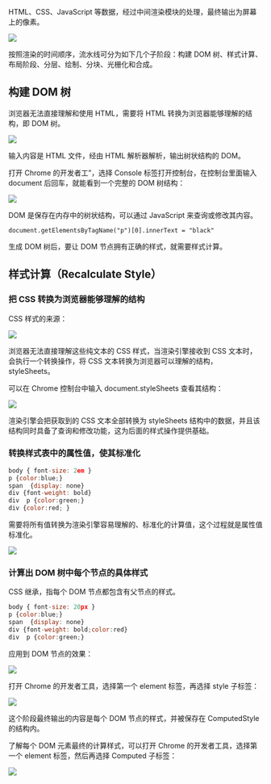 HTML、CSS、JavaScript 等数据，经过中间渲染模块的处理，最终输出为屏幕上的像素。

![](https://blog-1252173264.cos.ap-shanghai.myqcloud.com/1681825971963-d467f29e-b77d-4bf1-85af-f6e255edbea5.png)

按照渲染的时间顺序，流水线可分为如下几个子阶段：构建 DOM 树、样式计算、布局阶段、分层、绘制、分块、光栅化和合成。

## 构建 DOM 树

浏览器无法直接理解和使用 HTML，需要将 HTML 转换为浏览器能够理解的结构，即 DOM 树。

![](https://blog-1252173264.cos.ap-shanghai.myqcloud.com/1681826260229-61337fbf-5831-4b07-bac2-383a6886488b.png)

输入内容是 HTML 文件，经由 HTML 解析器解析，输出树状结构的 DOM。

打开 Chrome 的开发者工”，选择 Console 标签打开控制台，在控制台里面输入 document 后回车，就能看到一个完整的 DOM 树结构：

![](https://blog-1252173264.cos.ap-shanghai.myqcloud.com/1681826458280-621124ee-f463-4df4-a923-e32c42ec33fc.png)

DOM 是保存在内存中的树状结构，可以通过 JavaScript 来查询或修改其内容。

`document.getElementsByTagName("p")[0].innerText = "black"`

生成 DOM 树后，要让 DOM 节点拥有正确的样式，就需要样式计算。

## 样式计算（Recalculate Style）

### 把 CSS 转换为浏览器能够理解的结构

CSS 样式的来源：

![](https://blog-1252173264.cos.ap-shanghai.myqcloud.com/1681826703452-35e0c3e5-425c-4725-938d-fd8870c3f8c0.png)

浏览器无法直接理解这些纯文本的 CSS 样式，当渲染引擎接收到 CSS 文本时，会执行一个转换操作，将 CSS 文本转换为浏览器可以理解的结构，styleSheets。

可以在 Chrome 控制台中输入 document.styleSheets 查看其结构：

![](https://blog-1252173264.cos.ap-shanghai.myqcloud.com/1681826794154-54f2c880-d59c-4c4d-aa26-c01715eee4a8.png)

渲染引擎会把获取到的 CSS 文本全部转换为 styleSheets 结构中的数据，并且该结构同时具备了查询和修改功能，这为后面的样式操作提供基础。

### 转换样式表中的属性值，使其标准化

```javascript
body { font-size: 2em }
p {color:blue;}
span  {display: none}
div {font-weight: bold}
div  p {color:green;}
div {color:red; }
```

需要将所有值转换为渲染引擎容易理解的、标准化的计算值，这个过程就是属性值标准化。

![](https://blog-1252173264.cos.ap-shanghai.myqcloud.com/1681826958733-94c15c6a-885d-4947-8bb9-4cc82bb93862.png)

### 计算出 DOM 树中每个节点的具体样式

CSS 继承，指每个 DOM 节点都包含有父节点的样式。

```javascript
body { font-size: 20px }
p {color:blue;}
span  {display: none}
div {font-weight: bold;color:red}
div  p {color:green;}
```

应用到 DOM 节点的效果：

![](https://blog-1252173264.cos.ap-shanghai.myqcloud.com/1681827083093-7138fa52-03ba-4c83-8386-6406556e6df1.png)

打开 Chrome 的开发者工具，选择第一个 element 标签，再选择 style 子标签：

![](https://blog-1252173264.cos.ap-shanghai.myqcloud.com/1681827242409-87687222-0a5f-4605-a051-3310d3954a42.png)

这个阶段最终输出的内容是每个 DOM 节点的样式，并被保存在 ComputedStyle 的结构内。

了解每个 DOM 元素最终的计算样式，可以打开 Chrome 的开发者工具，选择第一个 element 标签，然后再选择 Computed 子标签：

![](https://blog-1252173264.cos.ap-shanghai.myqcloud.com/1681827411776-32575f32-8d0e-4808-adf5-cdc7c56beb46.png)
